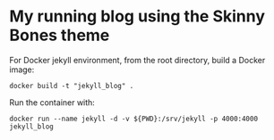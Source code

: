 # My running blog using the Skinny Bones theme

For Docker jekyll environment, from the root directory, build a Docker image:

```
docker build -t "jekyll_blog" .
```

Run the container with:

```
docker run --name jekyll -d -v ${PWD}:/srv/jekyll -p 4000:4000 jekyll_blog
```
